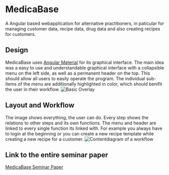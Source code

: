 # MedicaBase
A Angular based webapplication for alternative practitioners, in paticular for managing customer data, recipe data, drug data and also creating recipes for customers.

## Design
MedicaBase uses [Angular Material](https://material.angular.io/) for its graphical interface. The main idea was a easy to use and understandable graphical interface with a collapsible menu on the left side, as well as a permanent header on the top. This should allow all users to easily operate the program. The individual sub-items of the menu are additionally highlighted in color, which should benifit the user in their workflow.
![Basic Overlay](https://benjaminschober.de/img/swt2/11.2.jpg)

## Layout and Workflow
The image shows everything, the user can do. Every step shows the relations to other steps and its own functions. The menu and header are linked to every single function its linked with. For example you always have to login at the beginning or you can create a new recipe template while creating a new recipe for a customer.
![Contentdiagram of a workflow](https://benjaminschober.de/img/swt2/Contentdiagramm_Neu.png)

## Link to the entire seminar paper
[MedicaBase Seminar Paper](https://benjaminschober.de/ressources/usability_study.pdf)
